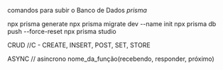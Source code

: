 comandos para subir o Banco de Dados *prisma*

npx prisma generate
npx prisma migrate dev --name init
npx prisma db push  --force-reset
npx prisma studio

CRUD
//C - CREATE, INSERT, POST, SET, STORE


ASYNC
// asincrono nome_da_função(recebendo, responder, próximo)